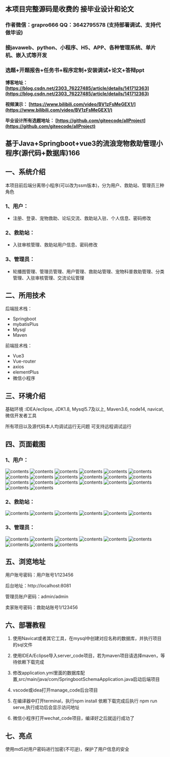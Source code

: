 ## 本项目完整源码是收费的  接毕业设计和论文

### 作者微信：grapro666 QQ：3642795578 (支持部署调试、支持代做毕设)

### 接javaweb、python、小程序、H5、APP、各种管理系统、单片机、嵌入式等开发

### 选题+开题报告+任务书+程序定制+安装调试+论文+答辩ppt

**博客地址：
[https://blog.csdn.net/2303_76227485/article/details/141712363](https://blog.csdn.net/2303_76227485/article/details/141712363)**

**视频演示：
[https://www.bilibili.com/video/BV1zFsMeGEX1/](https://www.bilibili.com/video/BV1zFsMeGEX1/)**

**毕业设计所有选题地址：
[https://github.com/giteecode/allProject](https://github.com/giteecode/allProject)**

## 基于Java+Springboot+vue3的流浪宠物救助管理小程序(源代码+数据库)166

## 一、系统介绍
本项目前后端分离带小程序(可以改为ssm版本)，分为用户、救助站、管理员三种角色
### 1、用户：
- 注册、登录、宠物救助、论坛交流、救助站入驻、个人信息、密码修改

### 2、救助站：
- 入驻审核管理、救助站用户信息、密码修改

### 3、管理员：
- 轮播图管理、管理员管理、用户管理、救助站管理、宠物科普救助管理、分类管理、入驻审核管理、交流论坛管理

## 二、所用技术
后端技术栈：
- Springboot
- mybatisPlus
- Mysql
- Maven

前端技术栈：
- Vue3
- Vue-router
- axios
- elementPlus
- 微信小程序

## 三、环境介绍
基础环境 :IDEA/eclipse, JDK1.8, Mysql5.7及以上, Maven3.6, node14, navicat,微信开发者工具

所有项目以及源代码本人均调试运行无问题 可支持远程调试运行

## 四、页面截图
### 1、用户：
![contents](./picture/picture1.png)
![contents](./picture/picture2.png)
![contents](./picture/picture3.png)
![contents](./picture/picture4.png)
![contents](./picture/picture5.png)
![contents](./picture/picture6.png)
![contents](./picture/picture7.png)
![contents](./picture/picture8.png)
![contents](./picture/picture9.png)
![contents](./picture/picture10.png)
![contents](./picture/picture11.png)
![contents](./picture/picture12.png)
![contents](./picture/picture13.png)
![contents](./picture/picture14.png)
![contents](./picture/picture15.png)
![contents](./picture/picture16.png)
![contents](./picture/picture17.png)
![contents](./picture/picture18.png)
![contents](./picture/picture19.png)
![contents](./picture/picture20.png)
### 2、救助站：
![contents](./picture/picture21.png)
![contents](./picture/picture22.png)
![contents](./picture/picture23.png)
![contents](./picture/picture24.png)
![contents](./picture/picture25.png)
![contents](./picture/picture26.png)
### 3、管理员：
![contents](./picture/picture27.png)
![contents](./picture/picture28.png)
![contents](./picture/picture29.png)
![contents](./picture/picture30.png)
![contents](./picture/picture31.png)
![contents](./picture/picture32.png)
![contents](./picture/picture33.png)
![contents](./picture/picture34.png)
![contents](./picture/picture35.png)

## 五、浏览地址

用户账号密码：用户账号1/123456

后台地址：http://localhost:8081

管理员账户密码：admin/admin

卖家账号密码：救助站账号1/123456

## 六、部署教程
1. 使用Navicat或者其它工具，在mysql中创建对应名称的数据库，并执行项目的sql文件

2. 使用IDEA/Eclipse导入server_code项目，若为maven项目请选择maven，等待依赖下载完成

3. 修改application.yml里面的数据库配置,src/main/java/com/SpringbootSchemaApplication.java启动后端项目

4. vscode或idea打开manage_code后台项目

5. 在编译器中打开terminal，执行npm install 依赖下载完成后执行 npm run serve,执行成功后会显示访问地址

6. 微信小程序打开wechat_code项目，编译好之后就运行成功了

## 七、亮点
使用md5对用户密码进行加密(不可逆)，保护了用户信息的安全

